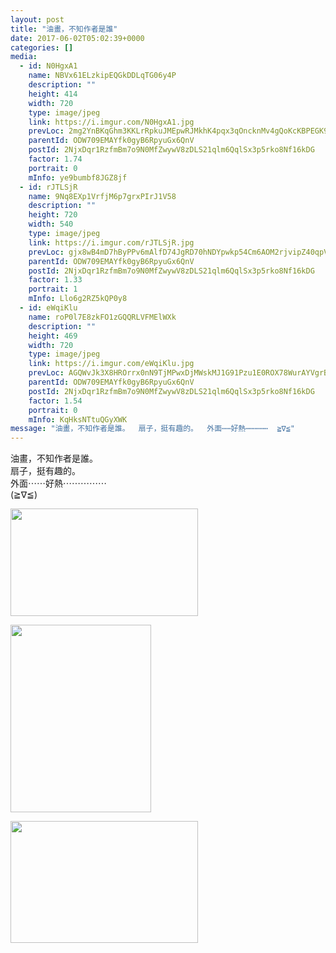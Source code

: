 ```yaml
---
layout: post
title: "油畫，不知作者是誰" 
date: 2017-06-02T05:02:39+0000 
categories: [] 
media:
  - id: N0HgxA1
    name: NBVx61ELzkipEQGkDDLqTG06y4P
    description: ""   
    height: 414
    width: 720
    type: image/jpeg
    link: https://i.imgur.com/N0HgxA1.jpg
    prevLoc: 2mg2YnBKqGhm3KKLrRpkuJMEpwRJMkhK4pqx3qOncknMv4gQoKcKBPEGK9KQcpnzQnw9xBivJ8ZwEDk4SkKVnvOqWoCZxzyEX622F2n8xOVMoqUjPN114kDNHpw7kVMojgu5jZ05X9z1hwpJDZElDvcVRGjgBvQ2f54wp5nBLjUKkkpBPy9Vi3jZ5nnkgKsWNgEDgw5qu7N7NgpZ5muJprZOyAyXSx6N8Pr0VxFLJ2wzPOEGS037lEDO3Ptzmq3Dww81Sqy
    parentId: ODW709EMAYfk0gyB6RpyuGx6QnV
    postId: 2NjxDqr1RzfmBm7o9N0MfZwywV8zDLS21qlm6QqlSx3p5rko8Nf16kDG
    factor: 1.74
    portrait: 0
    mInfo: ye9bumbf8JGZ8jf
  - id: rJTLSjR
    name: 9Nq8EXp1VrfjM6p7grxPIrJ1V58
    description: ""   
    height: 720
    width: 540
    type: image/jpeg
    link: https://i.imgur.com/rJTLSjR.jpg
    prevLoc: gjx8wB4mD7hByPPv6mAlfD74JgRD70hNDYpwkp54Cm6AOM2rjvipZ40qpVpWhRyQMV5AKPuOLNJz1K3GiPn0XklpQBs90kjB15VVH7mR02vrPKcVQvAK1QnnhOkEJK2GDPCvGJ8l8JEZc6VvPvjwGDFNAA4p1ZWKfqgp8qm57xtX116r7VpBsBYqJyywE6IyAzBvWzPviPl00jXVR9SL8QzMOr10SovmnAxLP6hDlpWrlv3Rux9P5MrzWKUQw4G2pnLGU9M
    parentId: ODW709EMAYfk0gyB6RpyuGx6QnV
    postId: 2NjxDqr1RzfmBm7o9N0MfZwywV8zDLS21qlm6QqlSx3p5rko8Nf16kDG
    factor: 1.33
    portrait: 1
    mInfo: Llo6g2RZ5kQP0y8
  - id: eWqiKlu
    name: roP0l7E8zkFO1zGQQRLVFMElWXk
    description: ""   
    height: 469
    width: 720
    type: image/jpeg
    link: https://i.imgur.com/eWqiKlu.jpg
    prevLoc: AGQWvJk3X8HROrrx0nN9TjMPwxDjMWskMJ1G91Pzu1E0ROX78WurAYVgrBrMiLXW9EZ1l4SDgmn1ON9ZiLYZvZ5KqLT8YOMmw8A6F73yGPKQDAIKGNXzKGgqHWyqmOMpDkf3k1NRkBKyUZGO3qzL1wcABLX8LqYXun0PqXGPGnt9V0rR5RBNCV41lpLk4Xi7WR13KR2mtmxBogEg93iD8NYQABAKUr0O1kzD7xSoL0x8VXWvUmP4Bljo72tlKR5nnPpyS2ENWwx
    parentId: ODW709EMAYfk0gyB6RpyuGx6QnV
    postId: 2NjxDqr1RzfmBm7o9N0MfZwywV8zDLS21qlm6QqlSx3p5rko8Nf16kDG
    factor: 1.54
    portrait: 0
    mInfo: KqHksNTtuQGyXWK
message: "油畫，不知作者是誰。  扇子，挺有趣的。  外面⋯⋯好熱⋯⋯⋯⋯⋯  ≧∇≦"
---
```


油畫，不知作者是誰。  
扇子，挺有趣的。  
外面⋯⋯好熱⋯⋯⋯⋯⋯  
(≧∇≦)


[//]: #media:  
<a href="https://i.imgur.com/N0HgxA1.jpg"><img src="https://i.imgur.com/N0HgxA1.jpg" height="172" width="300" /></a> 
  

<a href="https://i.imgur.com/rJTLSjR.jpg"><img src="https://i.imgur.com/rJTLSjR.jpg" height="300" width="225" /></a> 
  

<a href="https://i.imgur.com/eWqiKlu.jpg"><img src="https://i.imgur.com/eWqiKlu.jpg" height="195" width="300" /></a> 
 
